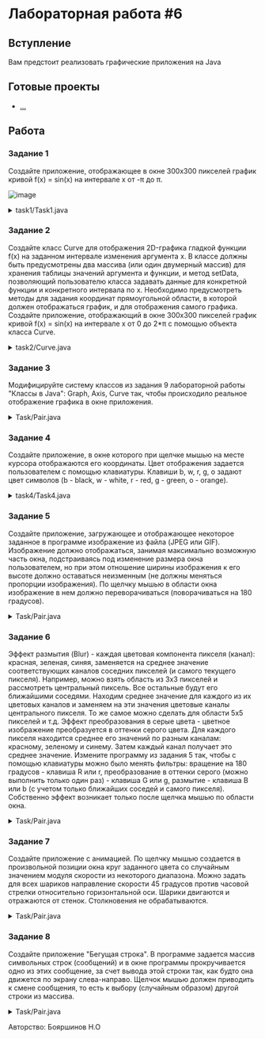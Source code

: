 # Лабораторная работа #6

## Вступление

Вам предстоит реализовать графические приложения на Java

## Готовые проекты

- [...](...)

## Работа

### Задание 1
Создайте приложение, отображающее в окне 300x300
пикселей график кривой f(x) = sin(x) на интервале x от -π до π.

![image](https://github.com/xarll/vpr/assets/76239707/b05f37bf-ea25-4365-b617-72783b77e52a)

<details>
  <summary>task1/Task1.java</summary>
  
```java
package task1;

import javax.swing.JFrame;
import javax.swing.JPanel;
import java.awt.BasicStroke;
import java.awt.Color;
import java.awt.Graphics;
import java.awt.Graphics2D;


public class Task1 {
    public Task1() {
        JFrame frame = new JFrame("Task1");
        frame.setSize(300, 300);
        frame.setDefaultCloseOperation(JFrame.EXIT_ON_CLOSE);
        JPanel panel = new JPanel() {
            @Override
            public void paintComponent(Graphics g) {
                int w = getWidth(), h = getHeight();
                g.setColor(Color.BLACK);
                g.fillRect(0, 0, w - 1, h - 1);
                Graphics2D g2 = (Graphics2D) g;
                g2.setStroke(new BasicStroke(3));
                g.setColor(Color.RED);

                double xScale = w / (2 * Math.PI); // Масштаб x по размеру панели
                double yScale = h / 2.0;           // Масштаб y по размеру панели
                double xOffset = w / 2.0;          // Центр x
                double yOffset = h / 2.0;          // Центр y
                double yPrev = Math.sin(-Math.PI); // Предыдущее значение y

                for (double x = -Math.PI; x <= Math.PI; x += 0.01) {
                    double y = Math.sin(x);
                    
                    int x1 = (int) Math.round((x - 0.01) * xScale + xOffset);
                    int y1 = (int) Math.round(-yPrev * yScale + yOffset);
                    int x2 = (int) Math.round(x * xScale + xOffset);
                    int y2 = (int) Math.round(-y * yScale + yOffset);

                    g.drawLine(x1, y1, x2, y2);
                    yPrev = y;
                }
            }
        };
        frame.add(panel);
        frame.setVisible(true);
    }

    public static void main(String[] args) {
        new Task1();
    }
}


```
  
</details>


### Задание 2
Создайте класс Curve для отображения 2D-графика
гладкой функции f(x) на заданном интервале изменения аргумента x. В
классе должны быть предусмотрены два массива (или один двумерный
массив) для хранения таблицы значений аргумента и функции, и метод
setData, позволяющий пользователю класса задавать данные для
конкретной функции и конкретного интервала по x. Необходимо
предусмотреть методы для задания координат прямоугольной области,
в которой должен отображаться график, и для отображения самого
графика. Создайте приложение, отображающий в окне 300x300
пикселей график кривой f(x) = sin(x) на интервале x от 0 до 2*π с
помощью объекта класса Curve.

<details>
  <summary>task2/Curve.java</summary>
  
```java
 package task2;

import java.awt.Color;
import java.awt.Graphics;
import java.awt.Point;
import javax.swing.JFrame;
import javax.swing.JPanel;

public class Curve extends JPanel {
    private double[] xValues;
    private double[] yValues;
    private double xMin;
    private double xMax;
    private double yMin;
    private double yMax;

    public Curve() {
        this.xMin = 0;
        this.xMax = 1;
        this.yMin = 0;
        this.yMax = 1;
    }

    public void setData(double[] xValues, double[] yValues) {
        this.xValues = xValues;
        this.yValues = yValues;
    }

    public void setBounds(double xMin, double xMax, double yMin, double yMax) {
        this.xMin = xMin;
        this.xMax = xMax;
        this.yMin = yMin;
        this.yMax = yMax;
    }

    public void paintComponent(Graphics g) {
        super.paintComponent(g);
        g.setColor(Color.BLACK);
        Point lastPoint = null;
        for(int i = 0; i < xValues.length; i++) {
            double x = xValues[i];
            double y = yValues[i];
            int xPixel = (int)(getWidth() * (x - xMin) / (xMax - xMin));
            int yPixel = (int)(getHeight() * (1 - (y - yMin) / (yMax - yMin)));
            Point currentPoint = new Point(xPixel, yPixel);
            if(lastPoint != null) {
                g.drawLine(lastPoint.x, lastPoint.y, currentPoint.x, currentPoint.y);
            }
            lastPoint = currentPoint;
        }
    }

    public static void main(String[] args) {
        Curve curve = new Curve();
        double[] xValues = new double[629];
        double[] yValues = new double[629];
        int i = 0;
        for (double x = 0; x <= 2* Math.PI; x += 0.01) {
            xValues[i] = x;
            yValues[i] = Math.sin(x);
            i++;
        }
        curve.setData(xValues, yValues);
        curve.setBounds(0, 2 * Math.PI, -1, 1);

        JFrame frame = new JFrame("Curve");
        frame.setSize(300, 300);
        frame.setDefaultCloseOperation(JFrame.EXIT_ON_CLOSE);
        frame.add(curve);
        frame.setVisible(true);
    }
}

```
  
</details>


### Задание 3
Модифицируйте систему классов из задания 9
лабораторной работы "Классы в Java": Graph, Axis, Curve так, чтобы
происходило реальное отображение графика в окне приложения.

<details>
  <summary>Task/Pair.java</summary>
  
```java

```
  
</details>


### Задание 4
Создайте приложение, в окне которого при щелчке мышью
на месте курсора отображаются его координаты. Цвет отображения
задается пользователем с помощью клавиатуры. Клавиши b, w, r, g, o
задают цвет символов (b - black, w - white, r - red, g - green, o - orange).

<details>
  <summary>task4/Task4.java</summary>
  
```java
package task4;

import javax.swing.*;
import java.awt.*;
import java.awt.event.*;

public class Task4 {
    private final JLabel coordinatesLabel;
    private Color color = Color.BLACK;

    public Task4() {
        JFrame frame = new JFrame("Координаты мыши");
        frame.setDefaultCloseOperation(JFrame.EXIT_ON_CLOSE);

        JPanel panel = new JPanel() {
            @Override
            public boolean isFocusable() {
                return true;
            }
        };

        coordinatesLabel = new JLabel("Нажмите на по области окна");
        coordinatesLabel.setFont(new Font("Arial", Font.BOLD, 16));
        coordinatesLabel.setForeground(color);
        panel.add(coordinatesLabel);

        frame.add(panel);
        frame.pack();
        frame.setSize(300, 300);
        frame.setVisible(true);
        panel.requestFocus();

        panel.addMouseListener(new MouseAdapter() {
            @Override
            public void mouseClicked(MouseEvent event) {
                int x = event.getX();
                int y = event.getY();
                String coordinates = String.format("Координаты: (%d, %d)", x, y);
                coordinatesLabel.setText(coordinates);
                coordinatesLabel.setForeground(color);
            }
        });

        panel.addKeyListener(new KeyAdapter() {
            @Override
            public void keyPressed(KeyEvent e) {
                switch (e.getKeyChar()) {
                    case 'b' -> color = Color.BLACK;
                    case 'w' -> color = Color.WHITE;
                    case 'r' -> color = Color.RED;
                    case 'g' -> color = Color.GREEN;
                    case 'o' -> color = Color.ORANGE;
                }
                coordinatesLabel.setForeground(color);
            }
        });
    }

    public static void main(String[] args) {
        SwingUtilities.invokeLater(Task4::new);
    }
}

```
  
</details>


### Задание 5
Создайте приложение, загружающее и отображающее
некоторое заданное в программе изображение из файла (JPEG или
GIF). Изображение должно отображаться, занимая максимально
возможную часть окна, подстраиваясь под изменение размера окна
пользователем, но при этом отношение ширины изображения к его
высоте должно оставаться неизменным (не должны меняться
пропорции изображения). По щелчку мышью в области окна
изображение в нем должно переворачиваться (поворачиваться на 180
градусов).

<details>
  <summary>Task/Pair.java</summary>
  
```java
```
  
</details>


### Задание 6
Эффект размытия (Blur) - каждая цветовая компонента
пикселя (канал): красная, зеленая, синяя, заменяется на среднее
значение соответствующих каналов соседних пикселей (и самого
текущего пикселя). Например, можно взять область из 3x3 пикселей и
рассмотреть центральный пиксель. Все остальные будут его
ближайшими соседями. Находим среднее значение для каждого из их
цветовых каналов и заменяем на эти значения цветовые каналы
центрального пикселя. То же самое можно сделать для области 5x5
пикселей и т.д. Эффект преобразования в серые цвета - цветное
изображение преобразуется в оттенки серого цвета. Для каждого
пикселя находится среднее его значений по разным каналам: красному,
зеленому и синему. Затем каждый канал получает это среднее
значение. Измените программу из задания 5 так, чтобы с помощью
клавиатуры можно было менять фильтры: вращение на 180 градусов -
клавиша R или r, преобразование в оттенки серого (можно выполнить
только один раз) - клавиша G или g, размытие - клавиша B или b (с
учетом только ближайших соседей и самого пикселя). Собственно
эффект возникает только после щелчка мышью по области окна.

<details>
  <summary>Task/Pair.java</summary>
  
```java
```
  
</details>


### Задание 7
Создайте приложение с анимацией. По щелчку мышью
создается в произвольной позиции окна круг заданного цвета со
случайным значением модуля скорости из некоторого диапазона.
Можно задать для всех шариков направление скорости 45 градусов
против часовой стрелки относительно горизонтальной оси. Шарики
двигаются и отражаются от стенок. Столкновения не обрабатываются.

<details>
  <summary>Task/Pair.java</summary>
  
```java
```
  
</details>


### Задание 8
Создайте приложение "Бегущая строка". В программе
задается массив символьных строк (сообщений) и в окне программы
прокручивается одно из этих сообщение, за счет вывода этой строки
так, как будто она движется по экрану слева-направо. Щелчок мышью 
должен приводить к смене сообщения, то есть к выбору (случайным
образом) другой строки из массива.

<details>
  <summary>Task/Pair.java</summary>
  
```java
```
  
</details>



Авторство: Бояршинов Н.О

